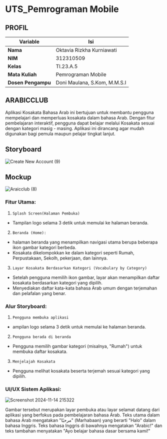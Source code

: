 # UTS_Pemrograman Mobile
## PROFIL
| Variable           |             Isi            |
| -------------------|----------------------------|
| **Nama**           |         Oktavia Rizkha Kurniawati       |
| **NIM**            |          312310509         |
| **Kelas**          |          TI.23.A.5         |
| **Mata Kuliah**    |     Pemrograman Mobile     |
| **Dosen Pengampu** | Doni Maulana,  S.Kom, M.M.S.I |


## ARABICCLUB
Aplikasi Kosakata Bahasa Arab ini bertujuan untuk membantu pengguna mempelajari dan memperluas kosakata dalam bahasa Arab. Dengan fitur pembelajaran interaktif, pengguna dapat belajar melalui Kosakata sesuai dengan kategori masig - masing. Aplikasi ini dirancang agar mudah digunakan bagi pemula maupun pelajar tingkat lanjut. 
## Storyboard
![Create New Account (9)](https://github.com/user-attachments/assets/e8f74361-adc2-4612-860a-b028438c75fe)
## Mockup
![Araicclub (8)](https://github.com/user-attachments/assets/63210199-fec0-4fb3-acfb-e8f2388de7cd)
### Fitur Utama:
1. ``Splash Screen(Halaman Pembuka)``
- Tampilan logo selama 3 detik untuk memulai   ke halaman beranda.
2. ``Beranda (Home):``
- halaman beranda yang menampilkan navigasi utama berupa beberapa 
ikon gambar kategori berbeda.
- Kosakata dikelompokkan ke dalam kategori seperti Rumah, Perpustakaan, Sekolh, pekerjaan, dan lainnya.
3. ``Layar Kosakata Berdasarkan Kategori (Vocabulary by Category) ``
-	Setelah pengguna memilih ikon gambar, layar akan menampilkan daftar kosakata berdasarkan kategori yang dipilih.
- Menyediakan daftar kata-kata bahasa Arab umum dengan terjemahan dan pelafalan yang benar.
### Alur Storyboard:
1. ``Pengguna membuka aplikasi ``
- ampilan logo selama 3 detik untuk memulai   ke halaman beranda.
2. ``Pengguna berada di beranda ``
- Pengguna memilih gambar kategori (misalnya, "Rumah") untuk membuka daftar kosakata.
3. ``Menjelajah Kosakata``
- Pengguna melihat kosakata beserta terjemah sesuai kategori yang dipilih.
### UI/UX Sistem Aplikasi:
![Screenshot 2024-11-14 215322](https://github.com/user-attachments/assets/cb49fc68-fe5d-49f5-91ab-9cc3547f22df)

Gambar tersebut merupakan layar pembuka atau layar selamat datang dari aplikasi yang berfokus pada pembelajaran bahasa Arab.
Teks utama dalam bahasa Arab mengatakan "مرحبًا" (Marhabaan) yang berarti "Halo" dalam bahasa Inggris. 
Teks bahasa Inggris di bawahnya mengatakan "Arabic!" dan teks tambahan menyatakan "Ayo belajar bahasa dasar bersama kami!"
